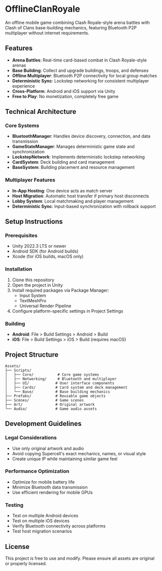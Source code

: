 # OfflineClanRoyale

An offline mobile game combining Clash Royale-style arena battles with Clash of Clans base-building mechanics, featuring Bluetooth P2P multiplayer without internet requirements.

## Features

- **Arena Battles**: Real-time card-based combat in Clash Royale-style arenas
- **Base Building**: Collect and upgrade buildings, troops, and defenses
- **Offline Multiplayer**: Bluetooth P2P connectivity for local group matches
- **Deterministic Sync**: Lockstep networking for consistent multiplayer experience
- **Cross-Platform**: Android and iOS support via Unity
- **Free to Play**: No monetization, completely free game

## Technical Architecture

### Core Systems
- **BluetoothManager**: Handles device discovery, connection, and data transmission
- **GameStateManager**: Manages deterministic game state and synchronization
- **LockstepNetwork**: Implements deterministic lockstep networking
- **CardSystem**: Deck building and card management
- **BaseSystem**: Building placement and resource management

### Multiplayer Features
- **In-App Hosting**: One device acts as match server
- **Host Migration**: Automatic host transfer if primary host disconnects
- **Lobby System**: Local matchmaking and player management
- **Deterministic Sync**: Input-based synchronization with rollback support

## Setup Instructions

### Prerequisites
- Unity 2022.3 LTS or newer
- Android SDK (for Android builds)
- Xcode (for iOS builds, macOS only)

### Installation
1. Clone this repository
2. Open the project in Unity
3. Install required packages via Package Manager:
   - Input System
   - TextMeshPro
   - Universal Render Pipeline
4. Configure platform-specific settings in Project Settings

### Building
- **Android**: File > Build Settings > Android > Build
- **iOS**: File > Build Settings > iOS > Build (requires macOS)

## Project Structure

```
Assets/
├── Scripts/
│   ├── Core/           # Core game systems
│   ├── Networking/     # Bluetooth and multiplayer
│   ├── UI/            # User interface components
│   ├── Cards/         # Card system and deck management
│   └── Base/          # Base building mechanics
├── Prefabs/           # Reusable game objects
├── Scenes/            # Game scenes
├── Art/               # Original artwork
└── Audio/             # Game audio assets
```

## Development Guidelines

### Legal Considerations
- Use only original artwork and audio
- Avoid copying Supercell's exact mechanics, names, or visual style
- Create unique IP while maintaining similar game feel

### Performance Optimization
- Optimize for mobile battery life
- Minimize Bluetooth data transmission
- Use efficient rendering for mobile GPUs

### Testing
- Test on multiple Android devices
- Test on multiple iOS devices
- Verify Bluetooth connectivity across platforms
- Test host migration scenarios

## License

This project is free to use and modify. Please ensure all assets are original or properly licensed.
